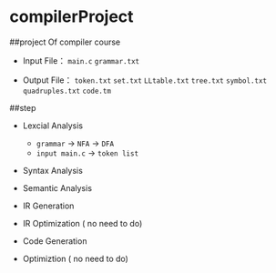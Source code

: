 compilerProject
========

##project Of compiler course

- Input File：
  `main.c`
  `grammar.txt`

- Output File：
  `token.txt`
  `set.txt`
  `LLtable.txt`
  `tree.txt`
  `symbol.txt`
  `quadruples.txt`
  `code.tm`

##step

- Lexcial Analysis
  *  `grammar` -> `NFA` -> `DFA`
  *  `input main.c` -> `token list`
- Syntax Analysis

- Semantic Analysis

- IR Generation

- IR Optimization ( no need to do)

- Code Generation

- Optimiztion ( no need to do)
